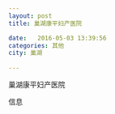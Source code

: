 ```yaml
--- 
layout: post 
title: 巢湖康平妇产医院

date:   2016-05-03 13:39:56 
categories: 其他  
city: 巢湖
  
--- 
```

   
巢湖康平妇产医院

信息

